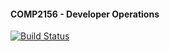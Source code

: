 #### COMP2156 - Developer Operations

[![Build Status](https://app.travis-ci.com/ohwakeup/comp2156.svg?branch=main)](https://app.travis-ci.com/ohwakeup/comp2156)
